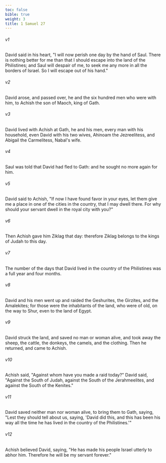 ```yaml
---
toc: false
bible: true
weight: 3
title: 1 Samuel 27
---
```




###### v1 
David said in his heart, "I will now perish one day by the hand of Saul. There is nothing better for me than that I should escape into the land of the Philistines; and Saul will despair of me, to seek me any more in all the borders of Israel. So I will escape out of his hand." 

###### v2 
David arose, and passed over, he and the six hundred men who were with him, to Achish the son of Maoch, king of Gath. 

###### v3 
David lived with Achish at Gath, he and his men, every man with his household, even David with his two wives, Ahinoam the Jezreelitess, and Abigail the Carmelitess, Nabal's wife. 

###### v4 
Saul was told that David had fled to Gath: and he sought no more again for him. 

###### v5 
David said to Achish, "If now I have found favor in your eyes, let them give me a place in one of the cities in the country, that I may dwell there. For why should your servant dwell in the royal city with you?" 

###### v6 
Then Achish gave him Ziklag that day: therefore Ziklag belongs to the kings of Judah to this day. 

###### v7 
The number of the days that David lived in the country of the Philistines was a full year and four months. 

###### v8 
David and his men went up and raided the Geshurites, the Girzites, and the Amalekites; for those were the inhabitants of the land, who were of old, on the way to Shur, even to the land of Egypt. 

###### v9 
David struck the land, and saved no man or woman alive, and took away the sheep, the cattle, the donkeys, the camels, and the clothing. Then he returned, and came to Achish. 

###### v10 
Achish said, "Against whom have you made a raid today?" David said, "Against the South of Judah, against the South of the Jerahmeelites, and against the South of the Kenites." 

###### v11 
David saved neither man nor woman alive, to bring them to Gath, saying, "Lest they should tell about us, saying, 'David did this, and this has been his way all the time he has lived in the country of the Philistines.'" 

###### v12 
Achish believed David, saying, "He has made his people Israel utterly to abhor him. Therefore he will be my servant forever."
